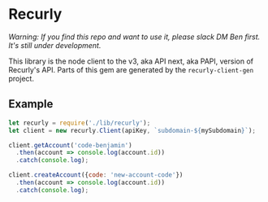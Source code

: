 # Recurly

*Warning: If you find this repo and want to use it, please slack DM Ben first. It's still under development.*

This library is the node client to the v3, aka API next, aka PAPI, version of Recurly's API. Parts of this gem are generated
by the `recurly-client-gen` project.

## Example

```js
let recurly = require('./lib/recurly');
let client = new recurly.Client(apiKey, `subdomain-${mySubdomain}`);

client.getAccount('code-benjamin')
  .then(account => console.log(account.id))
  .catch(console.log);

client.createAccount({code: 'new-account-code'})
  .then(account => console.log(account.id))
  .catch(console.log);
```
